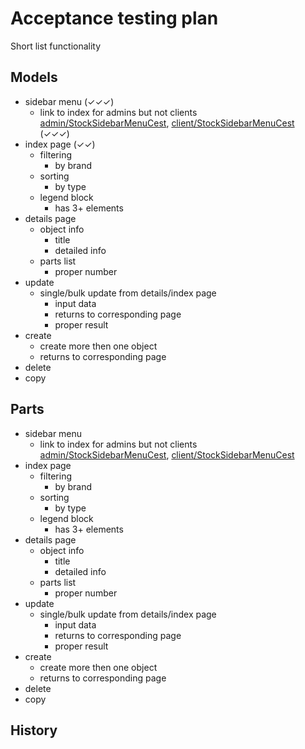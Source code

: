 # Acceptance testing plan

Short list functionality

## Models

- sidebar menu (✓✓✓)
    - link to index for admins but not clients [admin/StockSidebarMenuCest], [client/StockSidebarMenuCest] \(✓✓✓\)
- index page (✓✓)
    - filtering
        - by brand
    - sorting
        - by type
    - legend block
        - has 3+ elements
- details page
    - object info
        - title
        - detailed info
    - parts list
        - proper number
- update
    - single/bulk update from details/index page
        - input data
        - returns to corresponding page
        - proper result
- create
    - create more then one object
    - returns to corresponding page
- delete
- copy

## Parts

- sidebar menu
    - link to index for admins but not clients [admin/StockSidebarMenuCest], [client/StockSidebarMenuCest]
- index page
    - filtering
        - by brand
    - sorting
        - by type
    - legend block
        - has 3+ elements
- details page
    - object info
        - title
        - detailed info
    - parts list
        - proper number
- update
    - single/bulk update from details/index page
        - input data
        - returns to corresponding page
        - proper result
- create
    - create more then one object
    - returns to corresponding page
- delete
- copy

## History

[admin/StockSidebarMenuCest]:       acceptance/admin/StockSidebarMenuCest.php
[client/StockSidebarMenuCest]:      acceptance/client/StockSidebarMenuCest.php
